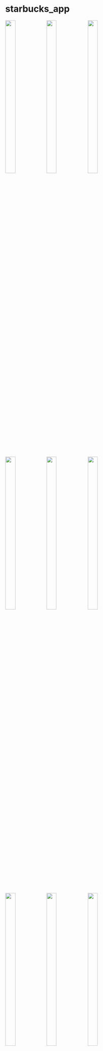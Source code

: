 # starbucks_app


<div> 
    <img src = "https://github.com/user-attachments/assets/64a3558d-e2f1-4888-ab65-24e0f02d2fc5"  height=35% width=25%  />
    <img src = "https://github.com/user-attachments/assets/88a2ee5c-f17d-45a0-983d-4b75d3cdcc9f"  height=35% width=25%  />
    <img src = "https://github.com/user-attachments/assets/9cdb638c-6aa0-4e4d-bcd5-5f951ccce60e"  height=35% width=25%  />
    <img src = "https://github.com/user-attachments/assets/44f5e56e-ad6b-4568-af5b-875018877196"  height=35% width=25%  />
    <img src = "https://github.com/user-attachments/assets/1c761673-943f-4c9b-bf0e-48ab1e8787bb"  height=35% width=25%  />
    <img src = "https://github.com/user-attachments/assets/b9be1d3f-4ffa-4627-8f53-3dadb3ef881f"  height=35% width=25%  />
    <img src = "https://github.com/user-attachments/assets/c7e17404-d53f-4405-a4ed-b43f4751bc72"  height=35% width=25%  />
    <img src = "https://github.com/user-attachments/assets/a77b4741-7309-4a51-92ba-0a0706e0d6a8"  height=35% width=25%  />
    <img src = "https://github.com/user-attachments/assets/176bbf19-c561-4c20-b0c6-511301160c25"  height=35% width=25%  />
    <img src = "https://github.com/user-attachments/assets/6a756d3c-d342-433f-8f76-474a891b00db"  height=35% width=25%  />
    <img src = "https://github.com/user-attachments/assets/9db83a5c-2dbe-4941-acd4-42a188f5214a"  height=35% width=25%  />
    <img src = "https://github.com/user-attachments/assets/27c01fc6-c854-43d5-a913-081518497d5f"  height=35% width=25%  />
    <img src = "https://github.com/user-attachments/assets/c93bf310-d039-43a3-a17f-5e34249bc3bc"  height=35% width=25%  />
    <img src = "https://github.com/user-attachments/assets/8e27ac3c-11a3-488b-940b-dedcf107372f"  height=35% width=25%  />
    <img src = "https://github.com/user-attachments/assets/58e61d64-4d4b-4c73-b786-da89d54de443"  height=35% width=25%  />
    <img src = "https://github.com/user-attachments/assets/6c707cab-b169-44fd-9b07-ea851af2d770"  height=35% width=25%  />
    <img src = "https://github.com/user-attachments/assets/51e054ad-5fbe-4821-a4f6-6da9256863f3"  height=35% width=25%  />
    <img src = "https://github.com/user-attachments/assets/fed4be75-dc1f-4704-9676-ed4432778966"  height=35% width=25%  />
    <img src = "https://github.com/user-attachments/assets/a2ee66bc-b815-4ed9-87bc-81aef135ff7f"  height=35% width=25%  />
    <img src = "https://github.com/user-attachments/assets/6406449d-611c-4fe9-a971-bc3479392a52"  height=35% width=25%  />
    <img src = "https://github.com/user-attachments/assets/18154f41-985e-415b-81a0-5150afa82778"  height=35% width=25%  />
    <img src = "https://github.com/user-attachments/assets/30de5345-31ec-44db-bf03-ecddedf961f7"  height=35% width=25%  />
   


    
    
<div align = "center">

</div>




<div align="center"> <a href="https://drive.google.com/file/d/14n1kvE2eL-2O70DGHG49wNQybzbv56Yq/view?usp=drivesdk">👉👉See Video👈👈</a></div>





